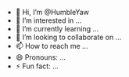 - 👋 Hi, I’m @HumbleYaw
- 👀 I’m interested in ...
- 🌱 I’m currently learning ...
- 💞️ I’m looking to collaborate on ...
- 📫 How to reach me ...
- 😄 Pronouns: ...
- ⚡ Fun fact: ...

<!---
HumbleYaw/HumbleYaw is a ✨ special ✨ repository because its `README.md` (this file) appears on your GitHub profile.
You can click the Preview link to take a look at your changes.
--->
